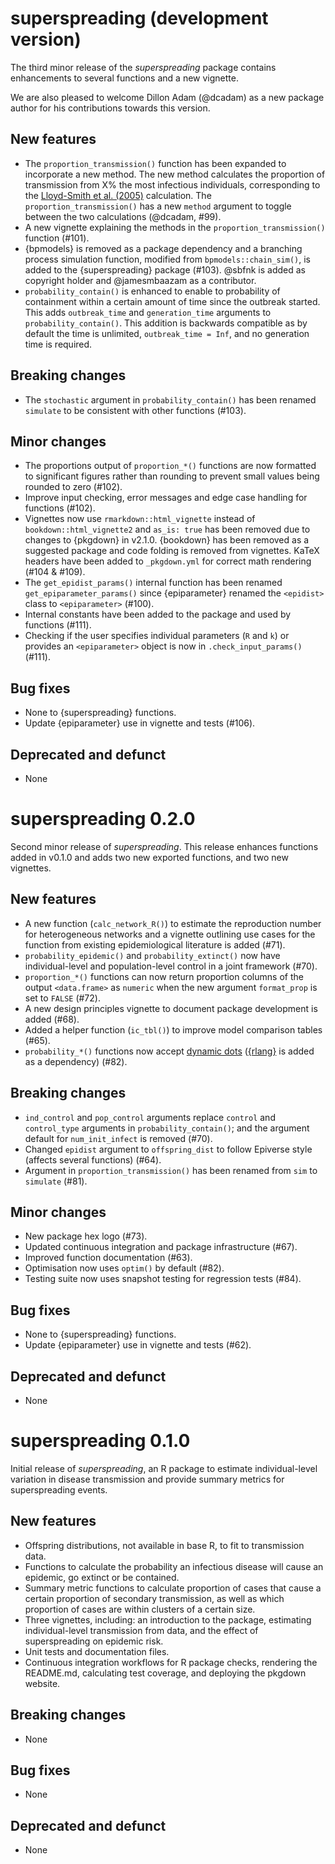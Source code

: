 # superspreading (development version)

The third minor release of the _superspreading_ package contains enhancements to several functions and a new vignette. 

We are also pleased to welcome Dillon Adam (@dcadam) as a new package author for his contributions towards this version.

## New features

* The `proportion_transmission()` function has been expanded to incorporate a new method. The new method calculates the proportion of transmission from X% the most infectious individuals, corresponding to the [Lloyd-Smith et al. (2005)](https://doi.org/10.1038%2Fnature04153) calculation. The `proportion_transmission()` has a new `method` argument to toggle between the two calculations (@dcadam, #99).
* A new vignette explaining the methods in the `proportion_transmission()` function (#101). 
* {bpmodels} is removed as a package dependency and a branching process simulation function, modified from `bpmodels::chain_sim()`, is added to the {superspreading} package (#103). @sbfnk is added as copyright holder and @jamesmbaazam as a contributor.
* `probability_contain()` is enhanced to enable to probability of containment within a certain amount of time since the outbreak started. This adds `outbreak_time` and `generation_time` arguments to `probability_contain()`. This addition is backwards compatible as by default the time is unlimited, `outbreak_time = Inf`, and no generation time is required.

## Breaking changes

* The `stochastic` argument in `probability_contain()` has been renamed `simulate` to be consistent with other functions (#103).

## Minor changes

* The proportions output of `proportion_*()` functions are now formatted to significant figures rather than rounding to prevent small values being rounded to zero (#102).
* Improve input checking, error messages and edge case handling for functions (#102).
* Vignettes now use `rmarkdown::html_vignette` instead of `bookdown::html_vignette2` and `as_is: true` has been removed due to changes to {pkgdown} in v2.1.0. {bookdown} has been removed as a suggested package and code folding is removed from vignettes. KaTeX headers have been added to `_pkgdown.yml` for correct math rendering (#104 & #109).
* The `get_epidist_params()` internal function has been renamed `get_epiparameter_params()` since {epiparameter} renamed the `<epidist>` class to `<epiparameter>` (#100).
* Internal constants have been added to the package and used by functions (#111). 
* Checking if the user specifies individual parameters (`R` and `k`) or provides an `<epiparameter>` object is now in `.check_input_params()` (#111).

## Bug fixes

* None to {superspreading} functions.
* Update {epiparameter} use in vignette and tests (#106).

## Deprecated and defunct

* None

# superspreading 0.2.0

Second minor release of _superspreading_. This release enhances functions added in v0.1.0 and adds two new exported functions, and two new vignettes.

## New features

* A new function (`calc_network_R()`) to estimate the reproduction number for heterogeneous networks and a vignette outlining use cases for the function from existing epidemiological literature is added (#71).
* `probability_epidemic()` and `probability_extinct()` now have individual-level and population-level control in a joint framework (#70).
* `proportion_*()` functions can now return proportion columns of the output `<data.frame>` as `numeric` when the new argument `format_prop` is set to `FALSE` (#72).
* A new design principles vignette to document package development is added (#68).
* Added a helper function (`ic_tbl()`) to improve model comparison tables (#65).
* `probability_*()` functions now accept [dynamic dots](https://rlang.r-lib.org/reference/dyn-dots.html) ([{rlang}](https://CRAN.R-project.org/package=rlang) is added as a dependency) (#82).

## Breaking changes

* `ind_control` and `pop_control` arguments replace `control` and `control_type` arguments in `probability_contain()`; and the argument default for `num_init_infect` is removed (#70).
* Changed `epidist` argument to `offspring_dist` to follow Epiverse style (affects several functions) (#64).
* Argument in `proportion_transmission()` has been renamed from `sim` to `simulate` (#81).

## Minor changes

* New package hex logo (#73).
* Updated continuous integration and package infrastructure (#67).
* Improved function documentation (#63).
* Optimisation now uses `optim()` by default (#82).
* Testing suite now uses snapshot testing for regression tests (#84).

## Bug fixes

* None to {superspreading} functions.
* Update {epiparameter} use in vignette and tests (#62).

## Deprecated and defunct

* None

# superspreading 0.1.0

Initial release of _superspreading_, an R package to estimate individual-level variation in disease transmission and provide summary metrics for superspreading events.

## New features

* Offspring distributions, not available in base R, to fit to transmission data.
* Functions to calculate the probability an infectious disease will cause an epidemic, go extinct or be contained.
* Summary metric functions to calculate proportion of cases that cause a certain proportion of secondary transmission, as well as which proportion of cases are within clusters of a certain size.
* Three vignettes, including: an introduction to the package, estimating individual-level transmission from data, and the effect of superspreading on epidemic risk.
* Unit tests and documentation files.
* Continuous integration workflows for R package checks, rendering the README.md, calculating test coverage, and deploying the pkgdown website.

## Breaking changes

* None

## Bug fixes

* None

## Deprecated and defunct

* None
